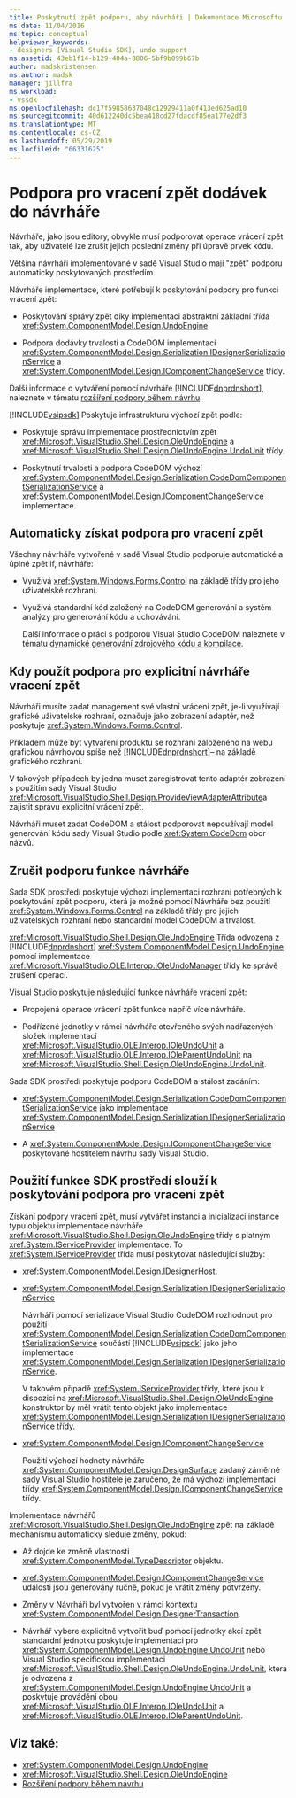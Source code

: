 ```yaml
---
title: Poskytnutí zpět podporu, aby návrháři | Dokumentace Microsoftu
ms.date: 11/04/2016
ms.topic: conceptual
helpviewer_keywords:
- designers [Visual Studio SDK], undo support
ms.assetid: 43eb1f14-b129-404a-8806-5bf9b099b67b
author: madskristensen
ms.author: madsk
manager: jillfra
ms.workload:
- vssdk
ms.openlocfilehash: dc17f59858637048c12929411a0f413ed625ad10
ms.sourcegitcommit: 40d612240dc5bea418cd27fdacdf85ea177e2df3
ms.translationtype: MT
ms.contentlocale: cs-CZ
ms.lasthandoff: 05/29/2019
ms.locfileid: "66331625"
---
```

# <a name="supply-undo-support-to-designers"></a>Podpora pro vracení zpět dodávek do návrháře

Návrháře, jako jsou editory, obvykle musí podporovat operace vrácení zpět tak, aby uživatelé lze zrušit jejich poslední změny při úpravě prvek kódu.

Většina návrháři implementované v sadě Visual Studio mají "zpět" podporu automaticky poskytovaných prostředím.

Návrháře implementace, které potřebují k poskytování podpory pro funkci vrácení zpět:

- Poskytování správy zpět díky implementaci abstraktní základní třída <xref:System.ComponentModel.Design.UndoEngine>

- Podpora dodávky trvalosti a CodeDOM implementací <xref:System.ComponentModel.Design.Serialization.IDesignerSerializationService> a <xref:System.ComponentModel.Design.IComponentChangeService> třídy.

Další informace o vytváření pomocí návrháře [!INCLUDE[dnprdnshort](../code-quality/includes/dnprdnshort_md.md)], naleznete v tématu [rozšíření podpory během návrhu](/previous-versions/37899azc(v=vs.140)).

[!INCLUDE[vsipsdk](../extensibility/includes/vsipsdk_md.md)] Poskytuje infrastrukturu výchozí zpět podle:

- Poskytuje správu implementace prostřednictvím zpět <xref:Microsoft.VisualStudio.Shell.Design.OleUndoEngine> a <xref:Microsoft.VisualStudio.Shell.Design.OleUndoEngine.UndoUnit> třídy.

- Poskytnutí trvalosti a podpora CodeDOM výchozí <xref:System.ComponentModel.Design.Serialization.CodeDomComponentSerializationService> a <xref:System.ComponentModel.Design.IComponentChangeService> implementace.

## <a name="obtain-undo-support-automatically"></a>Automaticky získat podpora pro vracení zpět

Všechny návrháře vytvořené v sadě Visual Studio podporuje automatické a úplné zpět if, návrháře:

- Využívá <xref:System.Windows.Forms.Control> na základě třídy pro jeho uživatelské rozhraní.

- Využívá standardní kód založený na CodeDOM generování a systém analýzy pro generování kódu a uchovávání.

   Další informace o práci s podporou Visual Studio CodeDOM naleznete v tématu [dynamické generování zdrojového kódu a kompilace](/dotnet/framework/reflection-and-codedom/dynamic-source-code-generation-and-compilation).

## <a name="when-to-use-explicit-designer-undo-support"></a>Kdy použít podpora pro explicitní návrháře vracení zpět
 Návrháři musíte zadat management své vlastní vrácení zpět, je-li využívají grafické uživatelské rozhraní, označuje jako zobrazení adaptér, než poskytuje <xref:System.Windows.Forms.Control>.

 Příkladem může být vytváření produktu se rozhraní založeného na webu grafickou návrhovou spíše než [!INCLUDE[dnprdnshort](../code-quality/includes/dnprdnshort_md.md)]– na základě grafického rozhraní.

 V takových případech by jedna muset zaregistrovat tento adaptér zobrazení s použitím sady Visual Studio <xref:Microsoft.VisualStudio.Shell.Design.ProvideViewAdapterAttribute>a zajistit správu explicitní vrácení zpět.

 Návrháři muset zadat CodeDOM a stálost podporovat nepoužívají model generování kódu sady Visual Studio podle <xref:System.CodeDom> obor názvů.

## <a name="undo-support-features-of-the-designer"></a>Zrušit podporu funkce návrháře
 Sada SDK prostředí poskytuje výchozí implementaci rozhraní potřebných k poskytování zpět podporu, která je možné pomocí Návrháře bez použití <xref:System.Windows.Forms.Control> na základě třídy pro jejich uživatelských rozhraní nebo standardní model CodeDOM a trvalost.

 <xref:Microsoft.VisualStudio.Shell.Design.OleUndoEngine> Třída odvozena z [!INCLUDE[dnprdnshort](../code-quality/includes/dnprdnshort_md.md)] <xref:System.ComponentModel.Design.UndoEngine> pomocí implementace <xref:Microsoft.VisualStudio.OLE.Interop.IOleUndoManager> třídy ke správě zrušení operací.

 Visual Studio poskytuje následující funkce návrháře vrácení zpět:

- Propojená operace vrácení zpět funkce napříč více návrháře.

- Podřízené jednotky v rámci návrháře otevřeného svých nadřazených složek implementací <xref:Microsoft.VisualStudio.OLE.Interop.IOleUndoUnit> a <xref:Microsoft.VisualStudio.OLE.Interop.IOleParentUndoUnit> na <xref:Microsoft.VisualStudio.Shell.Design.OleUndoEngine.UndoUnit>.

Sada SDK prostředí poskytuje podporu CodeDOM a stálost zadáním:

- <xref:System.ComponentModel.Design.Serialization.CodeDomComponentSerializationService> jako implementace <xref:System.ComponentModel.Design.Serialization.IDesignerSerializationService>

- A <xref:System.ComponentModel.Design.IComponentChangeService> poskytované hostitelem návrhu sady Visual Studio.

## <a name="use-the-environment-sdk-features-to-supply-undo-support"></a>Použití funkce SDK prostředí slouží k poskytování podpora pro vracení zpět

Získání podpory vrácení zpět, musí vytvářet instanci a inicializaci instance typu objektu implementace návrháře <xref:Microsoft.VisualStudio.Shell.Design.OleUndoEngine> třídy s platným <xref:System.IServiceProvider> implementace. To <xref:System.IServiceProvider> třída musí poskytovat následující služby:

- <xref:System.ComponentModel.Design.IDesignerHost>.

- <xref:System.ComponentModel.Design.Serialization.IDesignerSerializationService>

   Návrháři pomocí serializace Visual Studio CodeDOM rozhodnout pro použití <xref:System.ComponentModel.Design.Serialization.CodeDomComponentSerializationService> součástí [!INCLUDE[vsipsdk](../extensibility/includes/vsipsdk_md.md)] jako jeho implementace <xref:System.ComponentModel.Design.Serialization.IDesignerSerializationService>.

   V takovém případě <xref:System.IServiceProvider> třídy, které jsou k dispozici na <xref:Microsoft.VisualStudio.Shell.Design.OleUndoEngine> konstruktor by měl vrátit tento objekt jako implementace <xref:System.ComponentModel.Design.Serialization.IDesignerSerializationService> třídy.

- <xref:System.ComponentModel.Design.IComponentChangeService>

   Použití výchozí hodnoty návrháře <xref:System.ComponentModel.Design.DesignSurface> zadaný záměrné sady Visual Studio hostitele je zaručeno, že má výchozí implementaci třídy <xref:System.ComponentModel.Design.IComponentChangeService> třídy.

Implementace návrhářů <xref:Microsoft.VisualStudio.Shell.Design.OleUndoEngine> zpět na základě mechanismu automaticky sleduje změny, pokud:

- Až dojde ke změně vlastnosti <xref:System.ComponentModel.TypeDescriptor> objektu.

- <xref:System.ComponentModel.Design.IComponentChangeService> události jsou generovány ručně, pokud je vrátit změny potvrzeny.

- Změny v Návrháři byl vytvořen v rámci kontextu <xref:System.ComponentModel.Design.DesignerTransaction>.

- Návrhář vybere explicitně vytvořit buď pomocí jednotky akcí zpět standardní jednotku poskytuje implementaci pro <xref:System.ComponentModel.Design.UndoEngine.UndoUnit> nebo Visual Studio specifickou implementaci <xref:Microsoft.VisualStudio.Shell.Design.OleUndoEngine.UndoUnit>, která je odvozena z <xref:System.ComponentModel.Design.UndoEngine.UndoUnit> a poskytuje provádění obou <xref:Microsoft.VisualStudio.OLE.Interop.IOleUndoUnit> a <xref:Microsoft.VisualStudio.OLE.Interop.IOleParentUndoUnit>.

## <a name="see-also"></a>Viz také:

- <xref:System.ComponentModel.Design.UndoEngine>
- <xref:Microsoft.VisualStudio.Shell.Design.OleUndoEngine>
- [Rozšíření podpory během návrhu](/previous-versions/37899azc(v=vs.140))